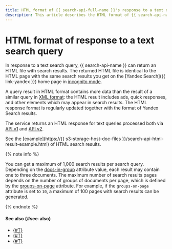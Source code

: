 ```yaml
---
title: HTML format of {{ search-api-full-name }}'s response to a text query
description: This article describes the HTML format of {{ search-api-name }}'s response to a text search query.
---
```


# HTML format of response to a text search query

In response to a text search query, {{ search-api-name }} can return an HTML file with search results. The returned HTML file is identical to the HTML page with the same search results you get on the [Yandex Search]({{ link-yandex }}) home page in [incognito mode](https://en.wikipedia.org/wiki/Private_browsing).

A query result in HTML format contains more data than the result of a similar query in [XML format](./response.md): the HTML result includes ads, quick responses, and other elements which may appear in search results. The HTML response format is regularly updated together with the format of Yandex Search results.

The service returns an HTML response for text queries processed both via [API v1](./index.md#api-v1) and [API v2](./index.md#api-v2).

See the [example](https://{{ s3-storage-host-doc-files }}/search-api-html-result-example.html) of HTML search results.

{% note info %}

You can get a maximum of 1,000 search results per search query. Depending on the [docs-in-group](post-request.md#post-docs-in-group) attribute value, each result may contain one to three documents. The maximum number of search results pages depends on the number of groups of documents per page, which is defined by the [groups-on-page](post-request.md#post-groups-on-page) attribute. For example, if the `groups-on-page` attribute is set to `10`, a maximum of 100 pages with search results can be generated.

{% endnote %}

#### See also {#see-also}

* [{#T}](../operations/web-search-sync.md)
* [{#T}](../operations/web-search.md)
* [{#T}](./web-search.md)